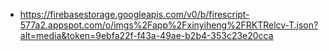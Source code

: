 - https://firebasestorage.googleapis.com/v0/b/firescript-577a2.appspot.com/o/imgs%2Fapp%2Fxinyiheng%2FRKTRelcv-T.json?alt=media&token=9ebfa22f-f43a-49ae-b2b4-353c23e20cca
